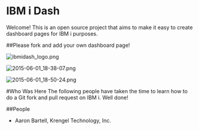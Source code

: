 # IBM i Dash
Welcome!  This is an open source project that aims to make it easy to create dashboard pages for IBM i purposes.

##Please fork and add your own dashboard page!

![ibmidash_logo.png](https://bitbucket.org/repo/LjEMEz/images/345524619-ibmidash_logo.png)

![2015-06-01_18-38-07.png](https://bitbucket.org/repo/LjEMEz/images/613510403-2015-06-01_18-38-07.png)

![2015-06-01_18-50-24.png](https://bitbucket.org/repo/LjEMEz/images/65460062-2015-06-01_18-50-24.png)

#Who Was Here
The following people have taken the time to learn how to do a Git fork and pull request on IBM i.  Well done!

##People
- Aaron Bartell, Krengel Technology, Inc.